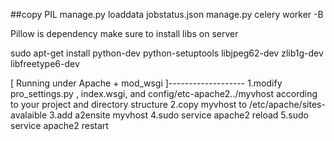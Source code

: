 ##copy PIL
manage.py loaddata jobstatus.json
manage.py celery worker -B

Pillow is dependency make sure to install libs on server


sudo apt-get install python-dev python-setuptools libjpeg62-dev zlib1g-dev libfreetype6-dev


[ Running under Apache + mod_wsgi ]-------------------
1.modify pro_settings.py , index.wsgi, and config/etc-apache2../myvhost according to your project and directory structure
2.copy myvhost to /etc/apache/sites-avalaible
3.add a2ensite myvhost
4.sudo service apache2 reload
5.sudo service apache2 restart
 

